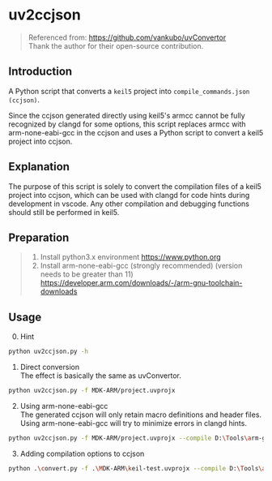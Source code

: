 # uv2ccjson

> Referenced from: https://github.com/vankubo/uvConvertor  
> Thank the author for their open-source contribution.

## Introduction

A Python script that converts a `keil5` project into `compile_commands.json (ccjson)`.

Since the ccjson generated directly using keil5's armcc cannot be fully recognized by clangd for some options, this script replaces armcc with arm-none-eabi-gcc in the ccjson and uses a Python script to convert a keil5 project into ccjson.

## Explanation

The purpose of this script is solely to convert the compilation files of a keil5 project into ccjson, which can be used with clangd for code hints during development in vscode. Any other compilation and debugging functions should still be performed in keil5.

## Preparation

> 1. Install python3.x environment https://www.python.org
> 2. Install arm-none-eabi-gcc (strongly recommended) (version needs to be greater than 11) https://developer.arm.com/downloads/-/arm-gnu-toolchain-downloads

## Usage

0. Hint  
```sh
python uv2ccjson.py -h
```

1. Direct conversion  
The effect is basically the same as uvConvertor.
```sh
python uv2ccjson.py -f MDK-ARM/project.uvprojx
```

2. Using  arm-none-eabi-gcc  
The generated ccjson will only retain macro definitions and header files. Using arm-none-eabi-gcc will try to minimize errors in clangd hints.
```sh
python uv2ccjson.py -f MDK-ARM/project.uvprojx --compile D:\Tools\arm-gnu-toolchain-14.2.rel1-mingw-w64-i686-arm-none-eabi\bin\arm-none-eabi-gcc.exe"
```

3. Adding compilation options to ccjson  
```sh
python .\convert.py -f .\MDK-ARM\keil-test.uvprojx --compile D:\Tools\arm-gnu-toolchain-14.2.rel1-mingw-w64-i686-arm-none-eabi\bin\arm-none-eabi-gcc.exe --cflags "-g -o3"
```